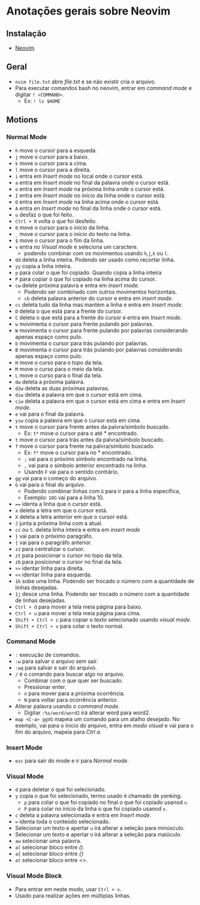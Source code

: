 # Anotações gerais sobre Neovim

## Instalação
- [Neovim](https://github.com/neovim/neovim/wiki/Installing-Neovim)


## Geral
- `nvim file.txt` abre *file.txt* e se não existir cria o arquivo.
- Para executar comandos bash no neovim, entrar em *command mode* e digitar `! <COMMAND>`.
  - Ex: `! ls $HOME`

## Motions

### Normal Mode
- `h` move o cursor para a esqueda.
- `j` move o cursor para a baixo.
- `k` move o cursor para a cima.
- `l` move o cursor para a direita.
- `i` entra em *Insert mode* no local onde o cursor está.
- `a` entra em *Insert mode* no final da palavra onde o cursor está.
- `o` entra em *Insert mode* na próxima linha onde o cursor está.
- `I` entra em *Insert mode* no início da linha onde o cursor está.
- `O` entra em *Insert mode* na linha acima onde o cursor está.
- `A` entra en *Insert mode* no final da linha onde o cursor está.
- `u` desfaz o que foi feito.
- `Ctrl + R` volta o que foi desfeito. 
- `0` move o cursor para o início da linha.
- `_` move o cursor para o início do texto na linha.
- `$` move o cursor para o fim da linha.
- `v` entra no *Visual mode* e seleciona um caractere.
  - podendo combinar com os movimentos usando `h`,`j`,`k` ou `l`.
- `dd` deleta a linha inteira. Podendo ser usado como recortar linha.
- `yy` copia a linha inteira.
- `p` para colar o que foi copiado. Quando copia a linha inteira
- `P` para copiar o que foi copiado na linha acima do cursor.
- `cw` delete próxima palavra e entra em *insert mode*.
  - Podendo ser combinado com outros movimentos horizontais.
  - `cb` deleta palavra anterior do cursor e entra em *insert mode*.
- `cc` deleta tudo da linha mas mantém a linha e entra em *Insert mode*.
- `D` deleta o que está para a frente do cursor.
- `C` deleta o que está para a frente do cursor e entra em *Insert mode*.
- `w` movimenta o cursor para frente pulando por palavras.
- `W` movimenta o cursor para frente pulando por palavras considerando apenas espaço como pulo.
- `b` movimenta o cursor para trás pulando por palavras.
- `B` movimenta o cursor para trás pulando por palavras considerando apenas espaço como pulo.
- `H` move o curso para o topo da tela.
- `M` move o curso para o meio da tela.
- `L` move o curso para o final da tela.
- `dw` deleta a próxima palavra.
- `d2w` deleta as duas próximas palavras.
- `diw` deleta a palavra em que o cursor está em cima.
- `ciw` deleta a palavra em que o cursor está em cima e entra em *Insert mode*.
- `e` vai para o final da palavra.
- `yiw` copia a palavra em que o cursor está em cima.
- `t` move o cursor para frente antes da palvra/símbolo buscado.
  - Ex: `t*` move o cursor para o até * encontrado.
- `t` move o cursor para trás antes da palvra/símbolo buscado. 
- `f` move o cursor para frente na palvra/símbolo buscado.
  - Ex: `f*` move o cursor para no * encontrado.
  - `;` vai para o próximo símbolo encontrado na linha.
  - `,` vai para o símbolo anterior encontrado na linha.
  - Usando `F` vai para o sentido contrário.
- `gg` vai para o começo do arquivo.
- `G` vai para o final do arquivo.
  - Podendo combinar linhas com `G` para ir para a linha específica,
  - Exemplo: `10G` vai para a linha 10.
- `==` identa a linha que o cursor está.
- `x` deleta a letra em que o cursor está.
- `X` deleta a letra anterior em que o cursor está.
- `J` junta a próxima linha com a atual.
- `cc` ou `S`. deleta linha inteira e entra em *insert mode*
- `}` vai para o próximo paragráfo.
- `{` vai para o paragráfo anterior.
- `zz` para centralizar o cursor.
- `zt` para posicionar o cursor no topo da tela.
- `zb` para posicionar o cursor no final da tela.
- `>>` identar linha para direita.
- `<<` identar linha para esquerda.
- `1k` sobe uma linha. Podendo ser trocado o número com a quantidade de linhas desejadas.
- `1j` desce uma linha. Podendo ser trocado o número com a quantidade de linhas desejadas.
- `Ctrl + d` para mover a tela meia página para baixo.
- `Ctrl + u` para mover a tela meia página para cima.
- `Shift + Ctrl + c` para copiar o texto selecionado usando *visual mode*.
- `Shift + Ctrl + v` para colar o texto normal.

### Command Mode
- `:` execução de comandos.
- `:w` para salvar o arquivo sem sair.
- `:wq` para salvar e sair do arquivo.
- `/` é o comando para buscar algo no arquivo.
  - Combinar com o que quer ser buscado.
  - Pressionar enter.
  - `n` para mover para a próxima ocorrência.
  - `N` para voltar para ocorrência anterior.
- Alterar palavra usando o *command mode*.
  - Digitar `:%s/word/word2` irá alterar word para word2.
- `map <C-a> ggVG` mapeia um comando para um atalho desejado. No exemplo, vai para o ínicio do arquivo, entra em *modo visual* e vai para o fim do arquivo, mapeia para *Ctrl a*.

### Insert Mode
- `esc` para sair do mode e ir para *Normal mode*.

### Visual Mode
- `d` para deletar o que foi selecionado.
- `y` copia o que foi selecionado, termo usado é chamado de *yanking*.
  - `p` para colar o que foi copiado no final o que foi copiado usanod `v`.
  - `P` para colar no início da linha o que foi copiado usanod `v`.
- `c` deleta a palavra selecionada e entra em *Insert mode*.
- `=` identa toda o conteúdo selecionado.
- Selecionar um texto e apertar `u` irá alterar a seleção para minúsculo.
- Selecionar um texto e apertar `U` irá alterar a seleção para maiúculo.
- `aw` selecionar uma palavra.
- `a(` selecionar bloco entre *()*.
- `a{` selecionar bloco entre *{}*
- `at` selecionar bloco entre *<>*. 

### Visual Mode Block
- Para entrar em neste modo, usar `Ctrl + v`.
- Usado para realizar ações em múltiplas linhas.
